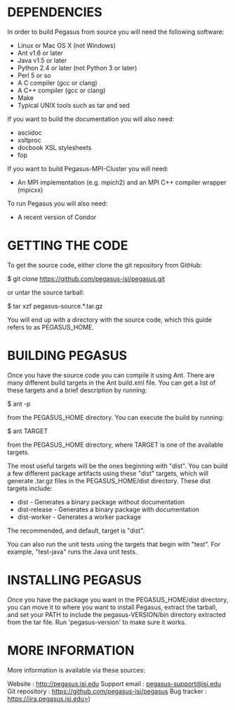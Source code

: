 
DEPENDENCIES
============
In order to build Pegasus from source you will need the following software:

* Linux or Mac OS X (not Windows)
* Ant v1.6 or later
* Java v1.5 or later
* Python 2.4 or later (not Python 3 or later)
* Perl 5 or so
* A C compiler (gcc or clang)
* A C++ compiler (gcc or clang)
* Make
* Typical UNIX tools such as tar and sed

If you want to build the documentation you will also need:

* asciidoc
* xsltproc
* docbook XSL stylesheets
* fop

If you want to build Pegasus-MPI-Cluster you will need:

* An MPI implementation (e.g. mpich2) and an MPI C++ compiler wrapper (mpicxx)

To run Pegasus you will also need:

* A recent version of Condor


GETTING THE CODE
================
To get the source code, either clone the git repository from GitHub:

$ git clone https://github.com/pegasus-isi/pegasus.git

or untar the source tarball:

$ tar xzf pegasus-source.*.tar.gz

You will end up with a directory with the source code, which this guide refers
to as PEGASUS_HOME.


BUILDING PEGASUS
================
Once you have the source code you can compile it using Ant. There are many
different build targets in the Ant build.xml file. You can get a list of these
targets and a brief description by running:

$ ant -p

from the PEGASUS_HOME directory. You can execute the build by running:

$ ant TARGET

from the PEGASUS_HOME directory, where TARGET is one of the available targets.

The most useful targets will be the ones beginning with "dist". You can build
a few different package artifacts using these "dist" targets, which will
generate .tar.gz files in the PEGASUS_HOME/dist directory. These dist
targets include:

* dist - Generates a binary package without documentation
* dist-release - Generates a binary package with documentation
* dist-worker - Generates a worker package

The recommended, and default, target is "dist".

You can also run the unit tests using the targets that begin with "test". For
example, "test-java" runs the Java unit tests.


INSTALLING PEGASUS
==================
Once you have the package you want in the PEGASUS_HOME/dist directory, you
can move it to where you want to install Pegasus, extract the tarball, and
set your PATH to include the pegasus-VERSION/bin directory extracted from
the tar file. Run 'pegasus-version' to make sure it works.


MORE INFORMATION
================
More information is available via these sources:

Website        : http://pegasus.isi.edu
Support email  : pegasus-support@isi.edu
Git repository : https://github.com/pegasus-isi/pegasus
Bug tracker    : https://jira.pegasus.isi.edu>)